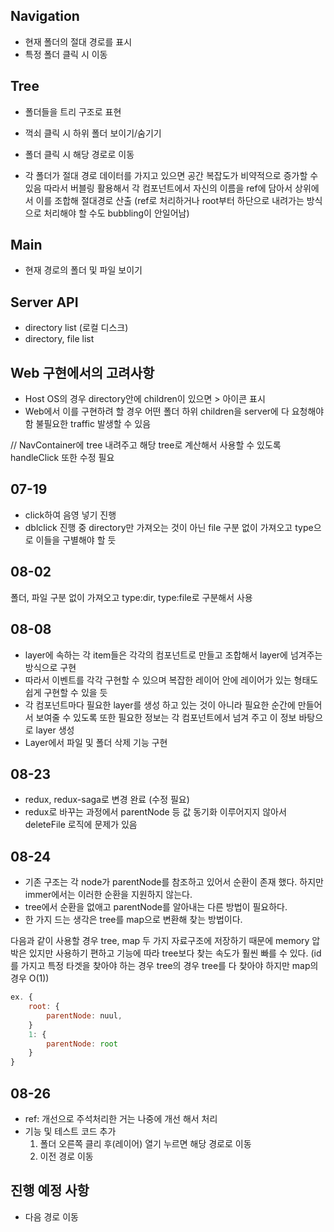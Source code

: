 ## Navigation

- 현재 폴더의 절대 경로를 표시
- 특정 폴더 클릭 시 이동

## Tree

- 폴더들을 트리 구조로 표현
- 꺽쇠 클릭 시 하위 폴더 보이기/숨기기
- 폴더 클릭 시 해당 경로로 이동

- 각 폴더가 절대 경로 데이터를 가지고 있으면 공간 복잡도가 비약적으로 증가할 수 있음 따라서 버블링 활용해서 각 컴포넌트에서 자신의 이름을 ref에 담아서 상위에서 이를 조합해 절대경로 산출 (ref로 처리하거나 root부터 하단으로 내려가는 방식으로 처리해야 할 수도 bubbling이 안일어남)

## Main

- 현재 경로의 폴더 및 파일 보이기

## Server API

- directory list (로컬 디스크)
- directory, file list

## Web 구현에서의 고려사항

- Host OS의 경우 directory안에 children이 있으면 > 아이콘 표시
- Web에서 이를 구현하려 할 경우 어떤 폴더 하위 children을 server에 다 요청해야함 불필요한 traffic 발생할 수 있음

// NavContainer에 tree 내려주고 해당 tree로 계산해서 사용할 수 있도록 handleClick 또한 수정 필요

## 07-19

- click하여 음영 넣기 진행
- dblclick 진행 중 directory만 가져오는 것이 아닌 file 구분 없이 가져오고 type으로 이들을 구별해야 할 듯

## 08-02

폴더, 파일 구분 없이 가져오고
type:dir, type:file로 구분해서 사용

## 08-08

- layer에 속하는 각 item들은 각각의 컴포넌트로 만들고 조합해서 layer에 넘겨주는 방식으로 구현
- 따라서 이벤트를 각각 구현할 수 있으며 복잡한 레이어 안에 레이어가 있는 형태도 쉽게 구현할 수 있을 듯
- 각 컴포넌트마다 필요한 layer를 생성 하고 있는 것이 아니라 필요한 순간에 만들어서 보여줄 수 있도록 또한 필요한 정보는 각 컴포넌트에서 넘겨 주고 이 정보 바탕으로 layer 생성
- Layer에서 파일 및 폴더 삭제 기능 구현

## 08-23

- redux, redux-saga로 변경 완료 (수정 필요)
- redux로 바꾸는 과정에서 parentNode 등 값 동기화 이루어지지 않아서 deleteFile 로직에 문제가 있음

## 08-24

- 기존 구조는 각 node가 parentNode를 참조하고 있어서 순환이 존재 했다. 하지만 immer에서는 이러한 순환을 지원하지 않는다.
- tree에서 순환을 없애고 parentNode를 알아내는 다른 방법이 필요하다.
- 한 가지 드는 생각은 tree를 map으로 변환해 찾는 방법이다.

다음과 같이 사용할 경우 tree, map 두 가지 자료구조에 저장하기 때문에 memory 압박은 있지만 사용하기 편하고 기능에 따라 tree보다 찾는 속도가 훨씬 빠를 수 있다. (id를 가지고 특정 타겟을 찾아야 하는 경우 tree의 경우 tree를 다 찾아야 하지만 map의 경우 O(1))

```javascript
ex. {
    root: {
        parentNode: nuul,
    }
    1: {
        parentNode: root
    }
}
```

## 08-26

- ref: 개선으로 주석처리한 거는 나중에 개선 해서 처리
- 기능 및 테스트 코드 추가
  1. 폴더 오른쪽 클리 후(레이어) 열기 누르면 해당 경로로 이동
  2. 이전 경로 이동

## 진행 예정 사항

- 다음 경로 이동
